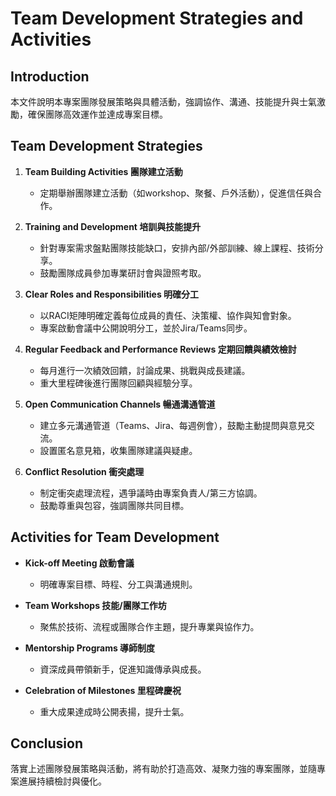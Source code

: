# Team Development Strategies and Activities

## Introduction
本文件說明本專案團隊發展策略與具體活動，強調協作、溝通、技能提升與士氣激勵，確保團隊高效運作並達成專案目標。

## Team Development Strategies

1. **Team Building Activities 團隊建立活動**
   - 定期舉辦團隊建立活動（如workshop、聚餐、戶外活動），促進信任與合作。

2. **Training and Development 培訓與技能提升**
   - 針對專案需求盤點團隊技能缺口，安排內部/外部訓練、線上課程、技術分享。
   - 鼓勵團隊成員參加專業研討會與證照考取。

3. **Clear Roles and Responsibilities 明確分工**
   - 以RACI矩陣明確定義每位成員的責任、決策權、協作與知會對象。
   - 專案啟動會議中公開說明分工，並於Jira/Teams同步。

4. **Regular Feedback and Performance Reviews 定期回饋與績效檢討**
   - 每月進行一次績效回饋，討論成果、挑戰與成長建議。
   - 重大里程碑後進行團隊回顧與經驗分享。

5. **Open Communication Channels 暢通溝通管道**
   - 建立多元溝通管道（Teams、Jira、每週例會），鼓勵主動提問與意見交流。
   - 設置匿名意見箱，收集團隊建議與疑慮。

6. **Conflict Resolution 衝突處理**
   - 制定衝突處理流程，遇爭議時由專案負責人/第三方協調。
   - 鼓勵尊重與包容，強調團隊共同目標。

## Activities for Team Development

- **Kick-off Meeting 啟動會議**
  - 明確專案目標、時程、分工與溝通規則。

- **Team Workshops 技能/團隊工作坊**
  - 聚焦於技術、流程或團隊合作主題，提升專業與協作力。

- **Mentorship Programs 導師制度**
  - 資深成員帶領新手，促進知識傳承與成長。

- **Celebration of Milestones 里程碑慶祝**
  - 重大成果達成時公開表揚，提升士氣。

## Conclusion
落實上述團隊發展策略與活動，將有助於打造高效、凝聚力強的專案團隊，並隨專案進展持續檢討與優化。
